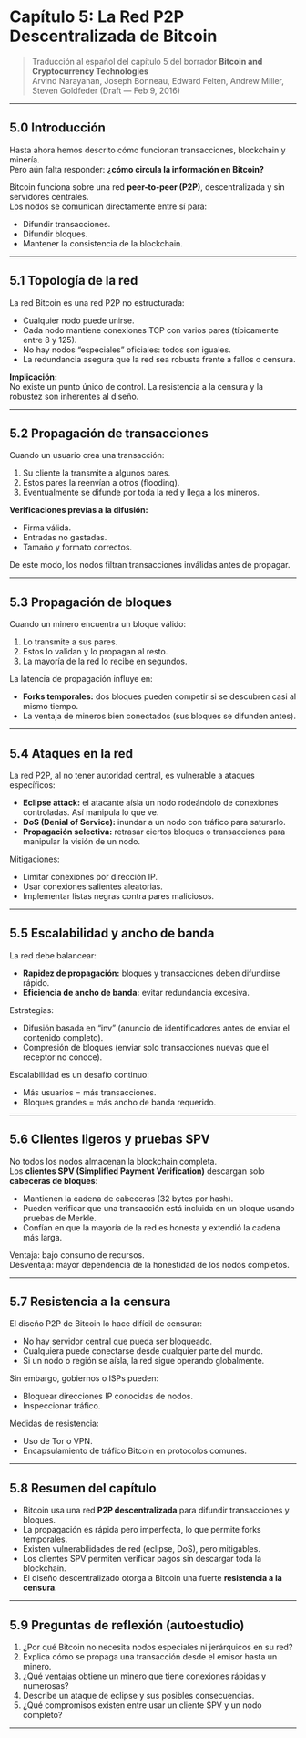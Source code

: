 # Capítulo 5: La Red P2P Descentralizada de Bitcoin

> Traducción al español del capítulo 5 del borrador **Bitcoin and Cryptocurrency Technologies**  
> Arvind Narayanan, Joseph Bonneau, Edward Felten, Andrew Miller, Steven Goldfeder (Draft — Feb 9, 2016)

---

## 5.0 Introducción

Hasta ahora hemos descrito cómo funcionan transacciones, blockchain y minería.  
Pero aún falta responder: **¿cómo circula la información en Bitcoin?**  

Bitcoin funciona sobre una red **peer-to-peer (P2P)**, descentralizada y sin servidores centrales.  
Los nodos se comunican directamente entre sí para:  
- Difundir transacciones.  
- Difundir bloques.  
- Mantener la consistencia de la blockchain.  

---

## 5.1 Topología de la red

La red Bitcoin es una red P2P no estructurada:

- Cualquier nodo puede unirse.  
- Cada nodo mantiene conexiones TCP con varios pares (típicamente entre 8 y 125).  
- No hay nodos “especiales” oficiales: todos son iguales.  
- La redundancia asegura que la red sea robusta frente a fallos o censura.  

**Implicación:**  
No existe un punto único de control. La resistencia a la censura y la robustez son inherentes al diseño.

---

## 5.2 Propagación de transacciones

Cuando un usuario crea una transacción:

1. Su cliente la transmite a algunos pares.  
2. Estos pares la reenvían a otros (flooding).  
3. Eventualmente se difunde por toda la red y llega a los mineros.  

**Verificaciones previas a la difusión:**
- Firma válida.  
- Entradas no gastadas.  
- Tamaño y formato correctos.  

De este modo, los nodos filtran transacciones inválidas antes de propagar.

---

## 5.3 Propagación de bloques

Cuando un minero encuentra un bloque válido:

1. Lo transmite a sus pares.  
2. Estos lo validan y lo propagan al resto.  
3. La mayoría de la red lo recibe en segundos.  

La latencia de propagación influye en:
- **Forks temporales:** dos bloques pueden competir si se descubren casi al mismo tiempo.  
- La ventaja de mineros bien conectados (sus bloques se difunden antes).  

---

## 5.4 Ataques en la red

La red P2P, al no tener autoridad central, es vulnerable a ataques específicos:

- **Eclipse attack:** el atacante aísla un nodo rodeándolo de conexiones controladas. Así manipula lo que ve.  
- **DoS (Denial of Service):** inundar a un nodo con tráfico para saturarlo.  
- **Propagación selectiva:** retrasar ciertos bloques o transacciones para manipular la visión de un nodo.  

Mitigaciones:
- Limitar conexiones por dirección IP.  
- Usar conexiones salientes aleatorias.  
- Implementar listas negras contra pares maliciosos.  

---

## 5.5 Escalabilidad y ancho de banda

La red debe balancear:
- **Rapidez de propagación:** bloques y transacciones deben difundirse rápido.  
- **Eficiencia de ancho de banda:** evitar redundancia excesiva.  

Estrategias:
- Difusión basada en “inv” (anuncio de identificadores antes de enviar el contenido completo).  
- Compresión de bloques (enviar solo transacciones nuevas que el receptor no conoce).  

Escalabilidad es un desafío continuo:
- Más usuarios = más transacciones.  
- Bloques grandes = más ancho de banda requerido.  

---

## 5.6 Clientes ligeros y pruebas SPV

No todos los nodos almacenan la blockchain completa.  
Los **clientes SPV (Simplified Payment Verification)** descargan solo **cabeceras de bloques**:

- Mantienen la cadena de cabeceras (32 bytes por hash).  
- Pueden verificar que una transacción está incluida en un bloque usando pruebas de Merkle.  
- Confían en que la mayoría de la red es honesta y extendió la cadena más larga.  

Ventaja: bajo consumo de recursos.  
Desventaja: mayor dependencia de la honestidad de los nodos completos.

---

## 5.7 Resistencia a la censura

El diseño P2P de Bitcoin lo hace difícil de censurar:

- No hay servidor central que pueda ser bloqueado.  
- Cualquiera puede conectarse desde cualquier parte del mundo.  
- Si un nodo o región se aísla, la red sigue operando globalmente.  

Sin embargo, gobiernos o ISPs pueden:
- Bloquear direcciones IP conocidas de nodos.  
- Inspeccionar tráfico.  

Medidas de resistencia:
- Uso de Tor o VPN.  
- Encapsulamiento de tráfico Bitcoin en protocolos comunes.  

---

## 5.8 Resumen del capítulo

- Bitcoin usa una red **P2P descentralizada** para difundir transacciones y bloques.  
- La propagación es rápida pero imperfecta, lo que permite forks temporales.  
- Existen vulnerabilidades de red (eclipse, DoS), pero mitigables.  
- Los clientes SPV permiten verificar pagos sin descargar toda la blockchain.  
- El diseño descentralizado otorga a Bitcoin una fuerte **resistencia a la censura**.  

---

## 5.9 Preguntas de reflexión (autoestudio)

1. ¿Por qué Bitcoin no necesita nodos especiales ni jerárquicos en su red?  
2. Explica cómo se propaga una transacción desde el emisor hasta un minero.  
3. ¿Qué ventajas obtiene un minero que tiene conexiones rápidas y numerosas?  
4. Describe un ataque de eclipse y sus posibles consecuencias.  
5. ¿Qué compromisos existen entre usar un cliente SPV y un nodo completo?  

---
